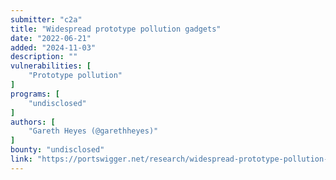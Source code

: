 ```yaml
---
submitter: "c2a"
title: "Widespread prototype pollution gadgets"
date: "2022-06-21"
added: "2024-11-03"
description: ""
vulnerabilities: [
    "Prototype pollution"
]
programs: [
    "undisclosed"
]
authors: [
    "Gareth Heyes (@garethheyes)"
]
bounty: "undisclosed"
link: "https://portswigger.net/research/widespread-prototype-pollution-gadgets"
---
```




